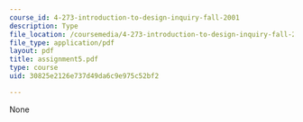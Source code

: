 ```yaml
---
course_id: 4-273-introduction-to-design-inquiry-fall-2001
description: Type
file_location: /coursemedia/4-273-introduction-to-design-inquiry-fall-2001/30825e2126e737d49da6c9e975c52bf2_assignment5.pdf
file_type: application/pdf
layout: pdf
title: assignment5.pdf
type: course
uid: 30825e2126e737d49da6c9e975c52bf2

---
```

None